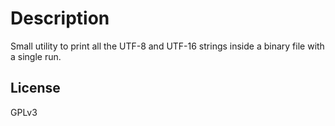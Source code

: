 # Description

Small utility to print all the UTF-8 and UTF-16 strings inside a binary file with a single run.

## License

GPLv3
